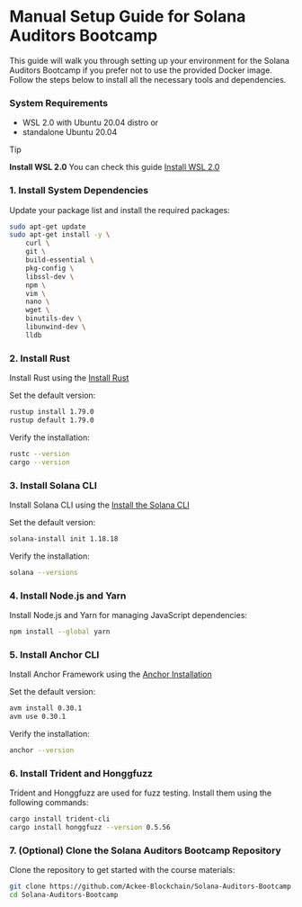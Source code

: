 # Manual Setup Guide for Solana Auditors Bootcamp


This guide will walk you through setting up your environment for the Solana Auditors Bootcamp if you prefer not to use the provided Docker image. Follow the steps below to install all the necessary tools and dependencies.

### System Requirements
- WSL 2.0 with Ubuntu 20.04 distro or
- standalone Ubuntu 20.04

> [!TIP]
> **Install WSL 2.0**
> You can check this guide [Install WSL 2.0](https://learn.microsoft.com/en-us/windows/wsl/install)



### 1.  Install System Dependencies

Update your package list and install the required packages:

```bash
sudo apt-get update
sudo apt-get install -y \
    curl \
    git \
    build-essential \
    pkg-config \
    libssl-dev \
    npm \
    vim \
    nano \
    wget \
    binutils-dev \
    libunwind-dev \
    lldb
```

### 2. Install Rust

Install Rust using the [Install Rust](https://www.rust-lang.org/tools/install)

Set the default version:

```bash
rustup install 1.79.0
rustup default 1.79.0
```

Verify the installation:

```bash
rustc --version
cargo --version
```


### 3. Install Solana CLI

Install Solana CLI using the [Install the Solana CLI](https://docs.solanalabs.com/cli/install)

Set the default version:

```bash
solana-install init 1.18.18
```

Verify the installation:

```bash
solana --versions
```

### 4. Install Node.js and Yarn

Install Node.js and Yarn for managing JavaScript dependencies:

```bash
npm install --global yarn
```


### 5. Install Anchor CLI

Install Anchor Framework using the [Anchor Installation](https://www.anchor-lang.com/docs/installation)

Set the default version:
```bash
avm install 0.30.1
avm use 0.30.1
```

Verify the installation:

```bash
anchor --version
```

### 6. Install Trident and Honggfuzz

Trident and Honggfuzz are used for fuzz testing. Install them using the following commands:


```bash
cargo install trident-cli
cargo install honggfuzz --version 0.5.56
```


### 7. (Optional) Clone the Solana Auditors Bootcamp Repository

Clone the repository to get started with the course materials:

```bash
git clone https://github.com/Ackee-Blockchain/Solana-Auditors-Bootcamp.git
cd Solana-Auditors-Bootcamp
```
